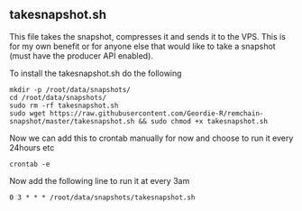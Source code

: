 ## takesnapshot.sh
This file takes the snapshot, compresses it and sends it to the VPS. This is for my own benefit or for anyone else that would like to take a snapshot (must have the producer API enabled).

To install the takesnapshot.sh do the following
```
mkdir -p /root/data/snapshots/
cd /root/data/snapshots/
sudo rm -rf takesnapshot.sh
sudo wget https://raw.githubusercontent.com/Geordie-R/remchain-snapshot/master/takesnapshot.sh && sudo chmod +x takesnapshot.sh
```

Now we can add this to crontab manually for now and choose to run it every 24hours etc
```
crontab -e
```

Now add the following line to run it at every 3am
```
0 3 * * * /root/data/snapshots/takesnapshot.sh
```
